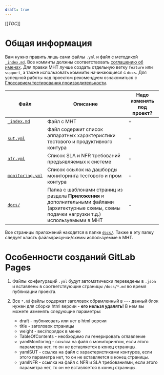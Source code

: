 ```yaml
---
draft: true
---
```


[[_TOC_]]

# Общая информация
Вам нужно править лишь сами файлы `.yml` и файл с методикой [`_index.md`](_index.md).
Все коммиты должны соответствовать [соглашению об именах](https://wiki.tcsbank.ru/pages/viewpage.action?pageId=797085764).
Для правки МНТ лучше создать отдельную ветку `feature` или `support`, а также использовать коммиты начинающиеся с `docs`.
Для успешной работы над проектом рекомендуем ознакомиться с [Глоссарием тестирования производительности](https://wiki.tcsbank.ru/pages/viewpage.action?pageId=775761815).

| Файл | Описание | Надо изменять под проект? |
| -------- | ----------- |  ----------- |
| [`_index.md`](_index.md)| Файл с МНТ| + |
| [`sut.yml`](sut.yml)| Файл содержит список аппаратных характеристики тестового и продуктивного контура| + |
| [`nfr.yml`](nfr.yml)| Список SLA и NFR требований предъявляемых к системе| + |
| [`monitoring.yml`](monitoring.yml)| Список ссылок на дашборды мониторинга тестового и пром контура| + |
| [`docs/`](docs)| Папка с шаблонами страниц из раздела **Приложения** и дополнительными файлами (архитектурные схемы, схемы подачки нагрузки т.д.) используемыми в МНТ| - |

Все страницы приложений находятся в папке [`docs/`](docs). Также в эту папку следует класть файлы/рисунки/схемы используемые в МНТ.

# Особенности созданий GitLab Pages

1. Файлы конфигураций `.yml` будут автоматически переведены в `.json` и вставлены в соответствующие страницы `/docs/*.md` во время публикации проекта.
2. Все `*.md` файлы содержат заголовок обрамленный в `---` данный блок нужен для сборки html версии - **его нельзя удалять!** В нем вы можете изменять следующие параметры:

    * draft - публиковать или нет в html версии
    * title - заголовок страницы
    * weight - вес/порядок в меню
    * TableOfContents - необходимо ли генерировать оглавление
    * yamlMonitoring - ссылка на файл с мониторингом, если этого параметра нет, то он не вставляется в конец страницы.
    * yamlSUT - ссылка на файл с характеристиками контуров, если этого параметра нет, то он не вставляется в конец страницы.
    * yamlNFR - ссылка на файл с NFR и SLA требованиями, если этого параметра нет, то он не вставляется в конец страницы.
